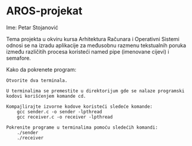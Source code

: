 # AROS-projekat
Ime: Petar Stojanović

Tema projekta u okviru kursa Arhitektura Računara i Operativni Sistemi odnosi se na izradu aplikacije za međusobnu razmenu tekstualnih poruka između različitih procesa koristeći named pipe (imenovane cijevi) i semafore.

Kako da pokrenete program:

    Otvorite dva terminala.

    U terminalima se premestite u direktorijum gde se nalaze programski kodovi korišćenjem komande cd.

    Kompajlirajte izvorne kodove koristeći sledeće komande:
        gcc sender.c -o sender -lpthread
        gcc receiver.c -o receiver -lpthread

    Pokrenite programe u terminalima pomoću sledećih komandi:
        ./sender
        ./receiver